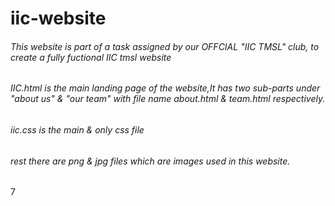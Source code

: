 # iic-website
###### This website is part of a task assigned by our OFFCIAL "IIC TMSL" club, to create a fully fuctional IIC tmsl website 
###### IIC.html is the main  landing page of the website,It has two sub-parts under "about us" & "our team" with file name about.html & team.html respectively.
###### iic.css is the main & only css file 
###### rest there are png & jpg files which are images used in this website.




7
